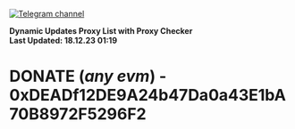[![Telegram channel](https://img.shields.io/endpoint?url=https://runkit.io/damiankrawczyk/telegram-badge/branches/master?url=https://t.me/n4z4v0d)](https://t.me/n4z4v0d) 

**Dynamic Updates Proxy List with Proxy Checker**  
**Last Updated: 18.12.23 01:19**

# DONATE (_any evm_) - 0xDEADf12DE9A24b47Da0a43E1bA70B8972F5296F2
